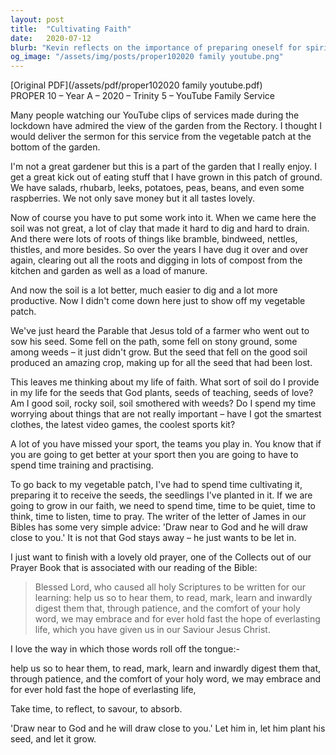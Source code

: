 ```yaml
---
layout: post
title:  "Cultivating Faith"
date:   2020-07-12
blurb: "Kevin reflects on the importance of preparing oneself for spiritual growth, likening it to cultivating a vegetable patch. He emphasizes the need for personal effort in nurturing one's faith, drawing parallels between gardening and spiritual practices. The sermon encourages listeners to be receptive to God's teachings and to invest time in prayer and reflection to foster a deeper connection with the divine."
og_image: "/assets/img/posts/proper102020 family youtube.png"
---
```

[Original PDF](/assets/pdf/proper102020 family youtube.pdf)    
PROPER 10 – Year A – 2020 – Trinity 5 – YouTube Family Service

Many people watching our YouTube clips of services made during the lockdown have admired the view of the garden from the Rectory. I thought I would deliver the sermon for this service from the vegetable patch at the bottom of the garden.

I'm not a great gardener but this is a part of the garden that I really enjoy. I get a great kick out of eating stuff that I have grown in this patch of ground. We have salads, rhubarb, leeks, potatoes, peas, beans, and even some raspberries. We not only save money but it all tastes lovely.

Now of course you have to put some work into it. When we came here the soil was not great, a lot of clay that made it hard to dig and hard to drain. And there were lots of roots of things like bramble, bindweed, nettles, thistles, and more besides. So over the years I have dug it over and over again, clearing out all the roots and digging in lots of compost from the kitchen and garden as well as a load of manure.

And now the soil is a lot better, much easier to dig and a lot more productive. Now I didn't come down here just to show off my vegetable patch.

We've just heard the Parable that Jesus told of a farmer who went out to sow his seed. Some fell on the path, some fell on stony ground, some among weeds – it just didn't grow. But the seed that fell on the good soil produced an amazing crop, making up for all the seed that had been lost.

This leaves me thinking about my life of faith. What sort of soil do I provide in my life for the seeds that God plants, seeds of teaching, seeds of love? Am I good soil, rocky soil, soil smothered with weeds? Do I spend my time worrying about things that are not really important – have I got the smartest clothes, the latest video games, the coolest sports kit?

A lot of you have missed your sport, the teams you play in. You know that if you are going to get better at your sport then you are going to have to spend time training and practising.

To go back to my vegetable patch, I've had to spend time cultivating it, preparing it to receive the seeds, the seedlings I've planted in it. If we are going to grow in our faith, we need to spend time, time to be quiet, time to think, time to listen, time to pray. The writer of the letter of James in our Bibles has some very simple advice: 'Draw near to God and he will draw close to you.' It is not that God stays away – he just wants to be let in.

I just want to finish with a lovely old prayer, one of the Collects out of our Prayer Book that is associated with our reading of the Bible:

> Blessed Lord,
> who caused all holy Scriptures to be written for our learning:
> help us so to hear them,
> to read, mark, learn and inwardly digest them
> that, through patience, and the comfort of your holy word,
> we may embrace and for ever hold fast
> the hope of everlasting life,
> which you have given us in our Saviour Jesus Christ.

I love the way in which those words roll off the tongue:-

help us so to hear them,
to read, mark, learn and inwardly digest them
that, through patience, and the comfort of your holy word,
we may embrace and for ever hold fast
the hope of everlasting life,

Take time, to reflect, to savour, to absorb.

'Draw near to God and he will draw close to you.' Let him in, let him plant his seed, and let it grow.
